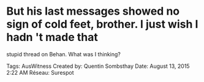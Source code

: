 # But his last messages showed no sign of cold feet, brother. I just wish I hadn 't made that
stupid thread on Behan. What was I thinking?

Tags: AusWitness
Created by: Quentin Sombsthay
Date: August 13, 2015 2:22 AM
Réseau: Surespot